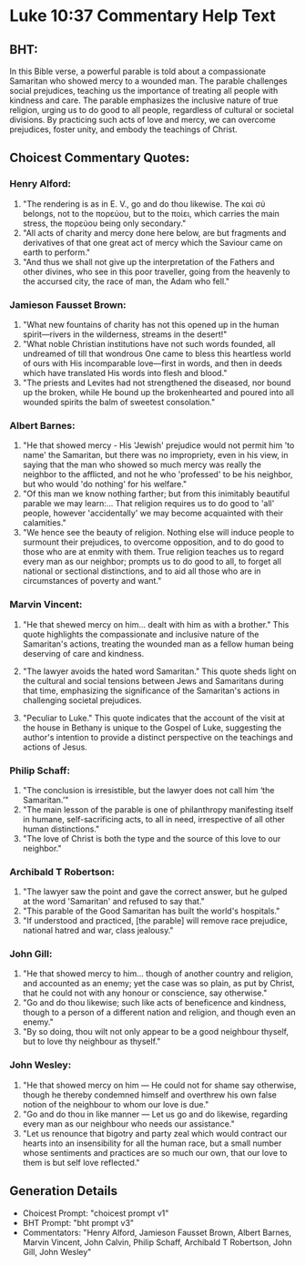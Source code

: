 # Luke 10:37 Commentary Help Text

## BHT:
In this Bible verse, a powerful parable is told about a compassionate Samaritan who showed mercy to a wounded man. The parable challenges social prejudices, teaching us the importance of treating all people with kindness and care. The parable emphasizes the inclusive nature of true religion, urging us to do good to all people, regardless of cultural or societal divisions. By practicing such acts of love and mercy, we can overcome prejudices, foster unity, and embody the teachings of Christ.

## Choicest Commentary Quotes:
### Henry Alford:
1. "The rendering is as in E. V., go and do thou likewise. The καὶ σύ belongs, not to the πορεύου, but to the ποίει, which carries the main stress, the πορεύου being only secondary."
2. "All acts of charity and mercy done here below, are but fragments and derivatives of that one great act of mercy which the Saviour came on earth to perform."
3. "And thus we shall not give up the interpretation of the Fathers and other divines, who see in this poor traveller, going from the heavenly to the accursed city, the race of man, the Adam who fell."

### Jamieson Fausset Brown:
1. "What new fountains of charity has not this opened up in the human spirit—rivers in the wilderness, streams in the desert!"
2. "What noble Christian institutions have not such words founded, all undreamed of till that wondrous One came to bless this heartless world of ours with His incomparable love—first in words, and then in deeds which have translated His words into flesh and blood."
3. "The priests and Levites had not strengthened the diseased, nor bound up the broken, while He bound up the brokenhearted and poured into all wounded spirits the balm of sweetest consolation."

### Albert Barnes:
1. "He that showed mercy - His 'Jewish' prejudice would not permit him 'to name' the Samaritan, but there was no impropriety, even in his view, in saying that the man who showed so much mercy was really the neighbor to the afflicted, and not he who 'professed' to be his neighbor, but who would 'do nothing' for his welfare."
2. "Of this man we know nothing farther; but from this inimitably beautiful parable we may learn:... That religion requires us to do good to 'all' people, however 'accidentally' we may become acquainted with their calamities."
3. "We hence see the beauty of religion. Nothing else will induce people to surmount their prejudices, to overcome opposition, and to do good to those who are at enmity with them. True religion teaches us to regard every man as our neighbor; prompts us to do good to all, to forget all national or sectional distinctions, and to aid all those who are in circumstances of poverty and want."

### Marvin Vincent:
1. "He that shewed mercy on him... dealt with him as with a brother." This quote highlights the compassionate and inclusive nature of the Samaritan's actions, treating the wounded man as a fellow human being deserving of care and kindness.

2. "The lawyer avoids the hated word Samaritan." This quote sheds light on the cultural and social tensions between Jews and Samaritans during that time, emphasizing the significance of the Samaritan's actions in challenging societal prejudices.

3. "Peculiar to Luke." This quote indicates that the account of the visit at the house in Bethany is unique to the Gospel of Luke, suggesting the author's intention to provide a distinct perspective on the teachings and actions of Jesus.

### Philip Schaff:
1. "The conclusion is irresistible, but the lawyer does not call him ‘the Samaritan.’" 
2. "The main lesson of the parable is one of philanthropy manifesting itself in humane, self-sacrificing acts, to all in need, irrespective of all other human distinctions." 
3. "The love of Christ is both the type and the source of this love to our neighbor."

### Archibald T Robertson:
1. "The lawyer saw the point and gave the correct answer, but he gulped at the word 'Samaritan' and refused to say that." 
2. "This parable of the Good Samaritan has built the world's hospitals."
3. "If understood and practiced, [the parable] will remove race prejudice, national hatred and war, class jealousy."

### John Gill:
1. "He that showed mercy to him... though of another country and religion, and accounted as an enemy; yet the case was so plain, as put by Christ, that he could not with any honour or conscience, say otherwise."
2. "Go and do thou likewise; such like acts of beneficence and kindness, though to a person of a different nation and religion, and though even an enemy."
3. "By so doing, thou wilt not only appear to be a good neighbour thyself, but to love thy neighbour as thyself."

### John Wesley:
1. "He that showed mercy on him — He could not for shame say otherwise, though he thereby condemned himself and overthrew his own false notion of the neighbour to whom our love is due."
2. "Go and do thou in like manner — Let us go and do likewise, regarding every man as our neighbour who needs our assistance."
3. "Let us renounce that bigotry and party zeal which would contract our hearts into an insensibility for all the human race, but a small number whose sentiments and practices are so much our own, that our love to them is but self love reflected."


## Generation Details
- Choicest Prompt: "choicest prompt v1"
- BHT Prompt: "bht prompt v3"
- Commentators: "Henry Alford, Jamieson Fausset Brown, Albert Barnes, Marvin Vincent, John Calvin, Philip Schaff, Archibald T Robertson, John Gill, John Wesley"
